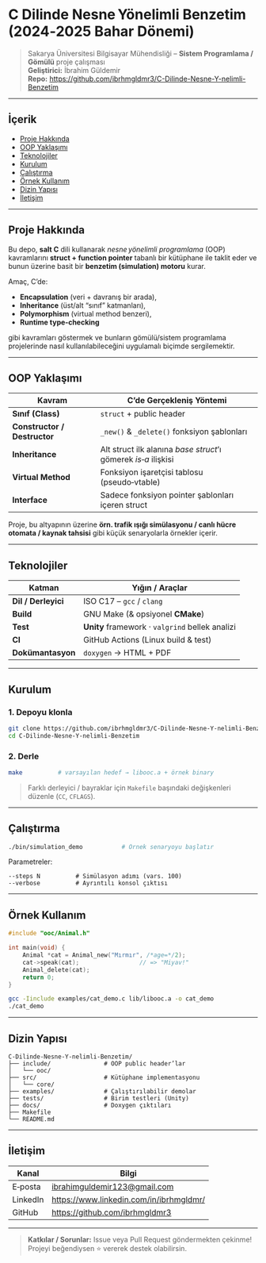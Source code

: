 # C Dilinde Nesne Yönelimli Benzetim (2024‑2025 Bahar Dönemi)

> Sakarya Üniversitesi Bilgisayar Mühendisliği – **Sistem Programlama / Gömülü** proje çalışması  
> **Geliştirici:** İbrahim Güldemir  
> **Repo:** <https://github.com/ibrhmgldmr3/C-Dilinde-Nesne-Y-nelimli-Benzetim>

---

## İçerik

- [Proje Hakkında](#proje-hakkında)
- [OOP Yaklaşımı](#oop-yaklaşımı)
- [Teknolojiler](#teknolojiler)
- [Kurulum](#kurulum)
- [Çalıştırma](#çalıştırma)
- [Örnek Kullanım](#örnek-kullanım)
- [Dizin Yapısı](#dizin-yapısı)
- [İletişim](#iletişim)

---

## Proje Hakkında

Bu depo, **salt C** dili kullanarak *nesne yönelimli programlama* (OOP) kavramlarını **struct + function pointer** tabanlı bir kütüphane ile taklit eder ve bunun üzerine basit bir **benzetim (simulation) motoru** kurar.  

Amaç, C’de:

- **Encapsulation** (veri + davranış bir arada),
- **Inheritance** (üst/alt “sınıf” katmanları),
- **Polymorphism** (virtual method benzeri),
- **Runtime type‐checking**

gibi kavramları göstermek ve bunların gömülü/sistem programlama projelerinde nasıl kullanılabileceğini uygulamalı biçimde sergilemektir.

---

## OOP Yaklaşımı

| Kavram | C’de Gerçekleniş Yöntemi |
| ------ | ----------------------- |
| **Sınıf (Class)** | `struct` + public header |
| **Constructor / Destructor** | `_new()` & `_delete()` fonksiyon şablonları |
| **Inheritance** | Alt struct ilk alanına *base struct*’ı gömerek *is‑a* ilişkisi |
| **Virtual Method** | Fonksiyon işaretçisi tablosu (pseudo‑vtable) |
| **Interface** | Sadece fonksiyon pointer şablonları içeren struct |

Proje, bu altyapının üzerine **örn. trafik ışığı simülasyonu / canlı hücre otomata / kaynak tahsisi** gibi küçük senaryolarla örnekler içerir.

---

## Teknolojiler

| Katman | Yığın / Araçlar |
| ------ | -------------- |
| **Dil / Derleyici** | ISO C17 – `gcc` / `clang` |
| **Build** | GNU Make (& opsiyonel **CMake**) |
| **Test** | **Unity** framework · `valgrind` bellek analizi |
| **CI** | GitHub Actions (Linux build & test) |
| **Dokümantasyon** | `doxygen` → HTML + PDF |

---

## Kurulum

### 1. Depoyu klonla

```bash
git clone https://github.com/ibrhmgldmr3/C-Dilinde-Nesne-Y-nelimli-Benzetim.git
cd C-Dilinde-Nesne-Y-nelimli-Benzetim
```

### 2. Derle

```bash
make          # varsayılan hedef → libooc.a + örnek binary
```

> Farklı derleyici / bayraklar için `Makefile` başındaki değişkenleri düzenle (`CC`, `CFLAGS`).

---

## Çalıştırma

```bash
./bin/simulation_demo           # Örnek senaryoyu başlatır
```

Parametreler:

```
--steps N          # Simülasyon adımı (vars. 100)
--verbose          # Ayrıntılı konsol çıktısı
```

---

## Örnek Kullanım

```c
#include "ooc/Animal.h"

int main(void) {
    Animal *cat = Animal_new("Mırmır", /*age=*/2);
    cat->speak(cat);                 // => "Miyav!"
    Animal_delete(cat);
    return 0;
}
```

```bash
gcc -Iinclude examples/cat_demo.c lib/libooc.a -o cat_demo
./cat_demo
```

---

## Dizin Yapısı

```text
C-Dilinde-Nesne-Y-nelimli-Benzetim/
├── include/               # OOP public header’lar
│   └── ooc/
├── src/                   # Kütüphane implementasyonu
│   └── core/
├── examples/              # Çalıştırılabilir demolar
├── tests/                 # Birim testleri (Unity)
├── docs/                  # Doxygen çıktıları
├── Makefile
└── README.md
```

---

## İletişim

| Kanal   | Bilgi |
| ------- | ----- |
| E‑posta | ibrahimguldemir123@gmail.com |
| LinkedIn| <https://www.linkedin.com/in/ibrhmgldmr/> |
| GitHub  | <https://github.com/ibrhmgldmr3> |

---

> **Katkılar / Sorunlar:** Issue veya Pull Request göndermekten çekinme!  
> Projeyi beğendiysen ⭐ vererek destek olabilirsin.
